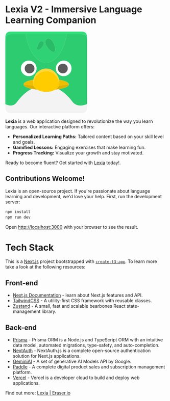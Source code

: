 # Lexia V2 - Immersive Language Learning Companion

![Lexia Logo](/public/mascot.svg)

**Lexia** is a web application designed to revolutionize the way you learn languages. Our interactive platform offers:

- **Personalized Learning Paths:** Tailored content based on your skill level and goals.
- **Gamified Lessons:** Engaging exercises that make learning fun.
- **Progress Tracking:** Visualize your growth and stay motivated.

Ready to become fluent? Get started with [Lexia](http://lexia-lang.vercel.app) today!.

## Contributions Welcome!

Lexia is an open-source project. If you're passionate about language learning and development, we'd love your help.
First, run the development server:

```bash
npm install
npm run dev
```

Open [http://localhost:3000](http://localhost:3000) with your browser to see the result.

# Tech Stack

This is a [Next.js](https://nextjs.org/) project bootstrapped with [`create-t3-app`](https://create.t3.gg/en/introduction).
To learn more take a look at the following resources:

## Front-end
- [Next.js Documentation](https://nextjs.org/docs) - learn about Next.js features and API.
- [TailwindCSS](https://tailwindcss.com/) - A utility-first CSS framework with reusable classes.
- [Zustand](https://zustand-demo.pmnd.rs/) - A small, fast and scalable bearbones React state-management library.

## Back-end
- [Prisma](https://create.t3.gg/en/usage/prisma) - Prisma ORM is a Node.js and TypeScript ORM with an intuitive data model, automated migrations, type-safety, and auto-completion.
- [NextAuth](https://create.t3.gg/en/usage/next-auth) - NextAuth.js is a complete open-source authentication solution for Next.js applications.
- [GeminiAI](https://gemini.google.com) - A set of generative AI Models API by Google. 
- [Paddle](https://gemini.google.com) - A complete digital product sales and subscription management platform. 
- [Vercel](https://create.t3.gg/en/deployment/vercel) - Vercel is a developer cloud to build and deploy web applications.

Find out more: [Lexia | Eraser.io](https://app.eraser.io/workspace/VLrevFXd2Vz3FC5w8sgS?origin=share)